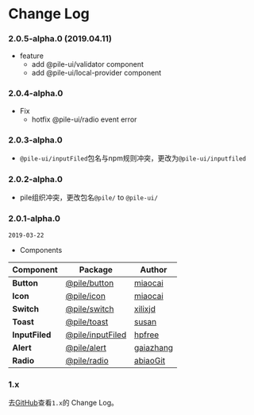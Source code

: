 # Change Log

 ### 2.0.5-alpha.0 (2019.04.11)

- feature
  - add @pile-ui/validator component
  - add @pile-ui/local-provider component

### 2.0.4-alpha.0

- Fix
  - hotfix @pile-ui/radio event error

### 2.0.3-alpha.0

- `@pile-ui/inputFiled`包名与npm规则冲突，更改为`@pile-ui/inputfiled`

### 2.0.2-alpha.0

- pile组织冲突，更改包名`@pile/` to `@pile-ui/`

### 2.0.1-alpha.0

`2019-03-22`

- Components

| Component | Package | Author |
|---|---|---|
| **Button** | [@pile/button](https://www.npmjs.com/package/@pile/button) | [miaocai](https://github.com/renmm) |
| **Icon** | [@pile/icon](https://www.npmjs.com/package/@pile/button) | [miaocai](https://github.com/renmm) |
| **Switch** | [@pile/switch](https://www.npmjs.com/package/@pile/button) | [xilixjd](https://github.com/xilixjd) |
| **Toast** | [@pile/toast](https://www.npmjs.com/package/@pile/button) | [susan](https://github.com/zhixunqiu) |
| **InputFiled** | [@pile/inputFiled](https://www.npmjs.com/package/@pile/button) | [hpfree](https://github.com/hpfree) |
| **Alert** | [@pile/alert](https://www.npmjs.com/package/@pile/button) | [gaiazhang](https://github.com/gaiazhang) |
| **Radio** | [@pile/radio](https://www.npmjs.com/package/@pile/button) | [abiaoGit](https://github.com/abiaoGit) |

### 1.x

去[GitHub](https://github.com/didi/pile.js/blob/1.x/CHANGELOG.md)查看`1.x`的 Change Log。
